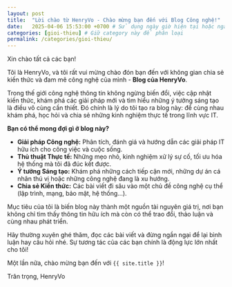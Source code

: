 ```yaml
---
layout: post
title:  "Lời chào từ HenryVo - Chào mừng bạn đến với Blog Công nghệ!"
date:   2025-04-06 15:53:00 +0700 # Sử dụng ngày giờ hiện tại hoặc ngày bạn muốn đăng
categories: [gioi-thieu] # Giữ category này để phân loại
permalink: /categories/gioi-thieu/
---
```


Xin chào tất cả các bạn!

Tôi là HenryVo, và tôi rất vui mừng chào đón bạn đến với không gian chia sẻ kiến thức và đam mê công nghệ của mình - **Blog của HenryVo**.

Trong thế giới công nghệ thông tin không ngừng biến đổi, việc cập nhật kiến thức, khám phá các giải pháp mới và tìm hiểu những ý tưởng sáng tạo là điều vô cùng cần thiết. Đó chính là lý do tôi tạo ra blog này: để cùng nhau khám phá, học hỏi và chia sẻ những kinh nghiệm thực tế trong lĩnh vực IT.

**Bạn có thể mong đợi gì ở blog này?**

* **Giải pháp Công nghệ:** Phân tích, đánh giá và hướng dẫn các giải pháp IT hữu ích cho công việc và cuộc sống.
* **Thủ thuật Thực tế:** Những mẹo nhỏ, kinh nghiệm xử lý sự cố, tối ưu hóa hệ thống mà tôi đã đúc kết được.
* **Ý tưởng Sáng tạo:** Khám phá những cách tiếp cận mới, những dự án cá nhân thú vị hoặc những công nghệ đang là xu hướng.
* **Chia sẻ Kiến thức:** Các bài viết đi sâu vào một chủ đề công nghệ cụ thể (lập trình, mạng, bảo mật, hệ thống...).

Mục tiêu của tôi là biến blog này thành một nguồn tài nguyên giá trị, nơi bạn không chỉ tìm thấy thông tin hữu ích mà còn có thể trao đổi, thảo luận và cùng nhau phát triển.

Hãy thường xuyên ghé thăm, đọc các bài viết và đừng ngần ngại để lại bình luận hay câu hỏi nhé. Sự tương tác của các bạn chính là động lực lớn nhất cho tôi!

Một lần nữa, chào mừng bạn đến với `{{ site.title }}`!

Trân trọng,
HenryVo
